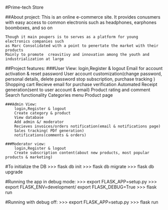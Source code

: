 #Prime-tech Store


##About project:
    This is an online e-commerce site.
    It provides conusmers with easy access to common electronis such as headphones, earphones
    boomboxes, and so on 

    Though it main poupers is to serves as a platform for young electronics companies such 
    as Marc Consolidated with a point to penertate the market with their products
    Mainly to promote  creavitivy and innovation among the youth and industrialization at large

##Project features:
    ###User View:
        login,Register & logout 
        Email for account activation & reset password
        User account customization(change password, personal details, delete password
        stop subscription, purchase tracking )
        Shopping cart
        Recieve email for purchase verification
        Automated Receipt generation(sent to user account & email)
        Product rating and comment
        Search functionality 
        Categories menu
        Product page
    
    ###Admin View:
        login,Register & logout
        Create category & product
        View database
        Add admin &/ moderator
        Recieves invoices/orders notification(email & notifications page)
        Sales tracking( PDf generation)
        notifications(comments & orders)
        
    ###Moderator view:
        login,Register & logout
        Create subscription content(about new products, most popular products & marketing)




    


#To initialize the DB 
    >>> flask db init
    >>> flask db migrate
    >>> flask db upgrade


#Running the app in debug mode:
    >>> export FLASK_APP=setup.py
    >>> export FLASK_ENV=development/ export FLASK_DEBUG=True
    >>> flask run 

#Running with debug off:
    >>> export FLASK_APP=setup.py
    >>> flask run
